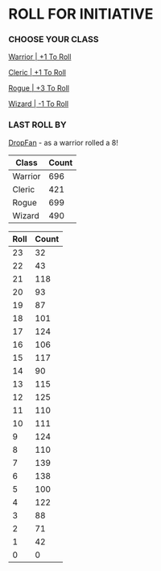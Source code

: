 # ROLL FOR INITIATIVE
### CHOOSE YOUR CLASS

[Warrior | +1 To Roll](https://github.com/benjaminsampica/benjaminsampica/issues/new?title=roll%7Cwarrior&body=Just+click+%27Submit+new+issue%27.)

[Cleric | +1 To Roll](https://github.com/benjaminsampica/benjaminsampica/issues/new?title=roll%7Ccleric&body=Just+click+%27Submit+new+issue%27.)

[Rogue | +3 To Roll](https://github.com/benjaminsampica/benjaminsampica/issues/new?title=roll%7Crogue&body=Just+click+%27Submit+new+issue%27.)

[Wizard | -1 To Roll](https://github.com/benjaminsampica/benjaminsampica/issues/new?title=roll%7Cwizard&body=Just+click+%27Submit+new+issue%27.)
### LAST ROLL BY
[DropFan](https://www.github.com/DropFan) - as a warrior rolled a 8!

|Class|Count|
|-|-|
|Warrior|696|
|Cleric|421|
|Rogue|699|
|Wizard|490|

|Roll|Count|
|-|-|
|23|32
|22|43
|21|118
|20|93
|19|87
|18|101
|17|124
|16|106
|15|117
|14|90
|13|115
|12|125
|11|110
|10|111
|9|124
|8|110
|7|139
|6|138
|5|100
|4|122
|3|88
|2|71
|1|42
|0|0
